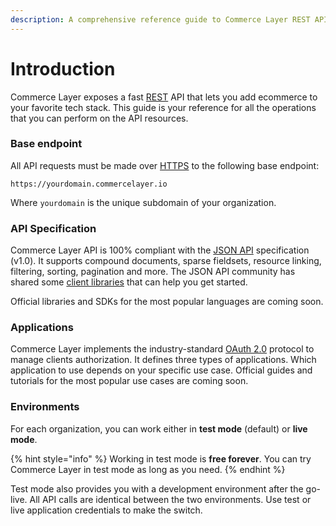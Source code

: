 ```yaml
---
description: A comprehensive reference guide to Commerce Layer REST API
---
```


# Introduction

Commerce Layer exposes a fast [REST](http://en.wikipedia.org/wiki/Representational_State_Transfer) API that lets you add ecommerce to your favorite tech stack. This guide is your reference for all the operations that you can perform on the API resources.

### Base endpoint

All API requests must be made over [HTTPS](http://en.wikipedia.org/wiki/HTTP_Secure) to the following base endpoint:

```http
https://yourdomain.commercelayer.io
```

Where `yourdomain` is the unique subdomain of your organization. 

### API Specification

Commerce Layer API is 100% compliant with the [JSON API](http://jsonapi.org/format/) specification \(v1.0\). It supports compound documents, sparse fieldsets, resource linking, filtering, sorting, pagination and more. The JSON API community has shared some [client libraries](http://jsonapi.org/implementations/#client-libraries) that can help you get started. 

Official libraries and SDKs for the most popular languages are coming soon.

### Applications

Commerce Layer implements the industry-standard [OAuth 2.0](https://oauth.net/2/) protocol to manage clients authorization. It defines three types of applications. Which application to use depends on your specific use case. Official guides and tutorials for the most popular use cases are coming soon.

### Environments

For each organization, you can work either in **test mode** \(default\) or **live mode**. 

{% hint style="info" %}
Working in test mode is **free forever**. You can try Commerce Layer in test mode as long as you need.
{% endhint %}

Test mode also provides you with a development environment after the go-live. All API calls are identical between the two environments. Use test or live application credentials to make the switch.

